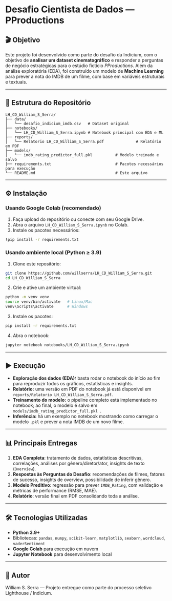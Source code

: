 # Desafio Cientista de Dados — PProductions

## 🎬 Objetivo
Este projeto foi desenvolvido como parte do desafio da Indicium, com o objetivo de **analisar um dataset cinematográfico** e responder a perguntas de negócio estratégicas para o estúdio fictício *PProductions*. Além da análise exploratória (EDA), foi construído um modelo de **Machine Learning** para prever a nota do IMDB de um filme, com base em variáveis estruturais e textuais.

---

## 📂 Estrutura do Repositório
```
LH_CD_William_S_Serra/
├── data/
│   └── desafio_indicium_imdb.csv   # Dataset original
├── notebooks/
│   └── LH_CD_William_S_Serra.ipynb # Notebook principal com EDA e ML
├── reports/
│   └── Relatorio LH_CD_William_S_Serra.pdf              # Relatório em PDF 
├── models/
│   └── imdb_rating_predictor_full.pkl          # Modelo treinado e salvo
├── requirements.txt                            # Pacotes necessários para execução
└── README.md                                   # Este arquivo
```

---

## ⚙️ Instalação
### Usando Google Colab (recomendado)
1. Faça upload do repositório ou conecte com seu Google Drive.  
2. Abra o arquivo `LH_CD_William_S_Serra.ipynb` no Colab.  
3. Instale os pacotes necessários:
```bash
!pip install -r requirements.txt
```

### Usando ambiente local (Python ≥ 3.9)
1. Clone este repositório:
```bash
git clone https://github.com/willserra/LH_CD_William_S_Serra.git
cd LH_CD_William_S_Serra
```
2. Crie e ative um ambiente virtual:
```bash
python -m venv venv
source venv/bin/activate   # Linux/Mac
venv\Scripts\activate      # Windows
```
3. Instale os pacotes:
```bash
pip install -r requirements.txt
```
4. Abra o notebook:
```bash
jupyter notebook notebooks/LH_CD_William_S_Serra.ipynb
```

---

## ▶️ Execução
- **Exploração dos dados (EDA):** basta rodar o notebook do início ao fim para reproduzir todos os gráficos, estatísticas e insights.  
- **Relatório:** uma versão em PDF do notebook já está disponível em `reports/Relatorio LH_CD_William_S_Serra.pdf`.  
- **Treinamento do modelo:** o pipeline completo está implementado no notebook; ao final, o modelo é salvo em `models/imdb_rating_predictor_full.pkl `.  
- **Inferência:** há um exemplo no notebook mostrando como carregar o modelo `.pkl` e prever a nota IMDB de um novo filme.

---

## 📊 Principais Entregas
1. **EDA Completa**: tratamento de dados, estatísticas descritivas, correlações, análises por gênero/diretor/ator, insights de texto (`Overview`).  
2. **Respostas às Perguntas do Desafio**: recomendações de filmes, fatores de sucesso, insights de overview, possibilidade de inferir gênero.  
3. **Modelo Preditivo**: regressão para prever `IMDB_Rating`, com validação e métricas de performance (RMSE, MAE).  
4. **Relatório**: versão final em PDF consolidando toda a análise.  

---

## 🛠️ Tecnologias Utilizadas
- **Python 3.9+**
- Bibliotecas: `pandas`, `numpy`, `scikit-learn`, `matplotlib`, `seaborn`, `wordcloud`, `vaderSentiment`
- **Google Colab** para execução em nuvem
- **Jupyter Notebook** para desenvolvimento local

---

## 👤 Autor
William S. Serra — Projeto entregue como parte do processo seletivo Lighthouse / Indicium.
